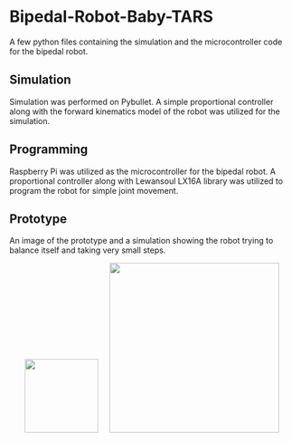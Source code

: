 # Bipedal-Robot-Baby-TARS
A few python files containing the simulation and the microcontroller code for the bipedal robot. 
## Simulation
Simulation was performed on Pybullet. A simple proportional controller along with the forward kinematics model of the robot was
utilized for the simulation. 

## Programming
Raspberry Pi was utilized as the microcontroller for the bipedal robot. A proportional controller along with Lewansoul LX16A library 
was utilized to program the robot for simple joint movement. 

## Prototype
An image of the prototype and a simulation showing the robot trying to balance itself and taking very small steps. 
<p align="center">
  <img width="130" src="https://github.com/pranavs1911/Bipedal-Robot-Baby-TARS-/blob/main/Prototype.jpg?raw=true">
  &nbsp&nbsp&nbsp&nbsp<img width="300" src="https://github.com/pranavs1911/Bipedal-Robot-Baby-TARS-/blob/main/Simulation.gif">
</p>
